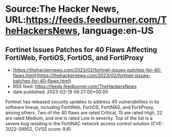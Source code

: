 # Source:The Hacker News, URL:https://feeds.feedburner.com/TheHackersNews, language:en-US

## Fortinet Issues Patches for 40 Flaws Affecting FortiWeb, FortiOS, FortiOS, and FortiProxy
 - [https://thehackernews.com/2023/02/fortinet-issues-patches-for-40-flaws.html](https://thehackernews.com/2023/02/fortinet-issues-patches-for-40-flaws.html)
 - RSS feed: https://feeds.feedburner.com/TheHackersNews
 - date published: 2023-02-19 06:27:00+00:00

Fortinet has released security updates to address 40 vulnerabilities in its software lineup, including FortiWeb, FortiOS, FortiNAS, and FortiProxy, among others.
Two of the 40 flaws are rated Critical, 15 are rated High, 22 are rated Medium, and one is rated Low in severity.
Top of the list is a severe bug residing in the FortiNAC network access control solution (CVE-2022-39952, CVSS score: 9.8)


